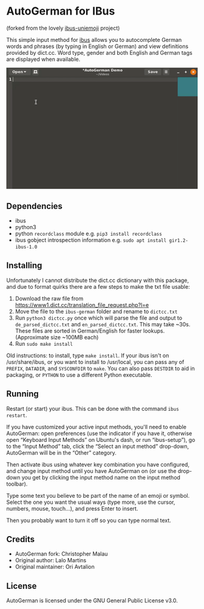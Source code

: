 AutoGerman for IBus
==================

(forked from the lovely [ibus-uniemoji](https://github.com/salty-horse/ibus-uniemoji) project)

This simple input method for [ibus](https://github.com/ibus/ibus) allows you to autocomplete German words and phrases (by typing in English or German) and view definitions provided by dict.cc. Word type, gender and both English and German tags are displayed when available.

![Example usage](/example.gif?raw=true)

Dependencies
-------------
- ibus
- python3
- python `recordclass` module e.g. `pip3 install recordclass`
- ibus gobject introspection information e.g. `sudo apt install gir1.2-ibus-1.0`

Installing
-----------

Unfortunately I cannot distribute the dict.cc dictionary with this package, and due to format quirks there are a few steps to make the txt file usable:

1. Download the raw file from https://www1.dict.cc/translation_file_request.php?l=e
2. Move the file to the `ibus-german` folder and rename to `dictcc.txt`
3. Run `python3 dictcc.py` once which will parse the file and output to `de_parsed_dictcc.txt` and `en_parsed_dictcc.txt`. This may take ~30s. These files are sorted in German/English for faster lookups. (Approximate size ~100MB each)
4. Run `sudo make install`

Old instructions: to install, type `make install`. If your ibus isn't on /usr/share/ibus, or you want to install to /usr/local, you can pass any of `PREFIX`, `DATADIR`, and `SYSCONFDIR` to `make`. You can also pass `DESTDIR` to aid in packaging, or `PYTHON` to use a different Python executable.

Running
--------

Restart (or start) your ibus. This can be done with the command `ibus restart`.

If you have customized your active input methods, you'll need to enable AutoGerman: open preferences (use the indicator if you have it, otherwise open “Keyboard Input Methods” on Ubuntu's dash, or run “ibus-setup”), go to the “Input Method” tab, click the “Select an input method” drop-down, AutoGerman will be in the “Other” category.

Then activate ibus using whatever key combination you have configured, and change input method until you have AutoGerman on (or use the drop-down you get by clicking the input method name on the input method toolbar).

Type some text you believe to be part of the name of an emoji or symbol. Select the one you want the usual ways (type more, use the cursor, numbers, mouse, touch...), and press Enter to insert.

Then you probably want to turn it off so you can type normal text.

Credits
--------

* AutoGerman fork: Christopher Malau
* Original author: Lalo Martins
* Original maintainer: Ori Avtalion


License
--------

AutoGerman is licensed under the GNU General Public License v3.0.